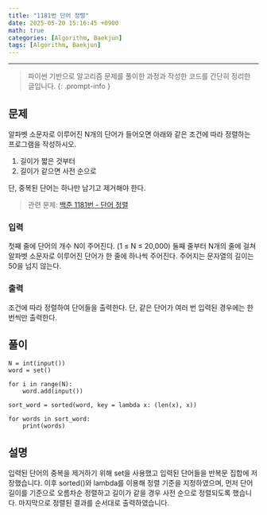 ```yaml
--- 
title: "1181번 단어 정렬"
date: 2025-05-20 15:16:45 +0900
math: true
categories: [Algorithm, Baekjun]
tags: [Algorithm, Baekjun]
---
```

---------- 	
> 파이썬 기반으로 알고리즘 문제를 풀이한 과정과 작성한 코드를 간단히 정리한 글입니다.
{: .prompt-info } 

## **문제**
알파벳 소문자로 이루어진 N개의 단어가 들어오면 아래와 같은 조건에 따라 정렬하는 프로그램을 작성하시오.
1. 길이가 짧은 것부터
2. 길이가 같으면 사전 순으로 

단, 중복된 단어는 하나만 남기고 제거해야 한다.

> 관련 문제: [백준 1181번 - 단어 정렬](https://www.acmicpc.net/problem/1181)

### **입력**
첫째 줄에 단어의 개수 N이 주어진다. (1 ≤ N ≤ 20,000) 둘째 줄부터 N개의 줄에 걸쳐 알파벳 소문자로 이루어진 단어가 한 줄에 하나씩 주어진다. 주어지는 문자열의 길이는 50을 넘지 않는다.

### **출력**
조건에 따라 정렬하여 단어들을 출력한다. 단, 같은 단어가 여러 번 입력된 경우에는 한 번씩만 출력한다.

## **풀이**
```
N = int(input())
word = set()

for i in range(N):
    word.add(input())

sort_word = sorted(word, key = lambda x: (len(x), x))

for words in sort_word:
    print(words)
```
## **설명**

입력된 단어의 중복을 제거하기 위해 set을 사용했고 입력된 단어들을 반복문 집합에  저장했습니다. 이후 sorted()와 lambda를 이용해 정렬 기준을 지정하였으며, 먼저 단어 길이를 기준으로 오름차순 정렬하고 길이가 같을 경우 사전 순으로 정렬되도록 했습니다. 마지막으로 정렬된 결과를 순서대로 출력하였습니다.